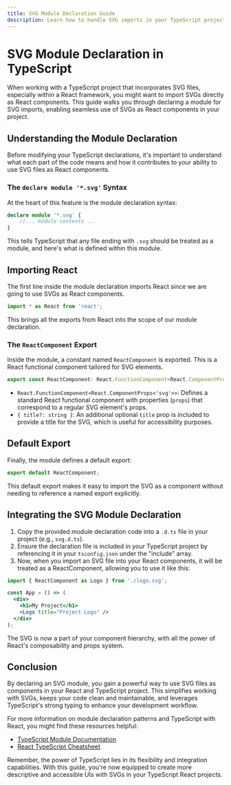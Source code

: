 ```yaml
---
title: SVG Module Declaration Guide
description: Learn how to handle SVG imports in your TypeScript project with React.
---
```


# SVG Module Declaration in TypeScript

When working with a TypeScript project that incorporates SVG files, especially within a React framework, you might want to import SVGs directly as React components. This guide walks you through declaring a module for SVG imports, enabling seamless use of SVGs as React components in your project.

## Understanding the Module Declaration

Before modifying your TypeScript declarations, it's important to understand what each part of the code means and how it contributes to your ability to use SVG files as React components.

### The `declare module '*.svg'` Syntax

At the heart of this feature is the module declaration syntax:

```typescript
declare module '*.svg' {
    //... module contents ...
}
```

This tells TypeScript that any file ending with `.svg` should be treated as a module, and here's what is defined within this module.

## Importing React

The first line inside the module declaration imports React since we are going to use SVGs as React components.

```typescript
import * as React from 'react';
```

This brings all the exports from React into the scope of our module declaration.

### The `ReactComponent` Export

Inside the module, a constant named `ReactComponent` is exported. This is a React functional component tailored for SVG elements.

```typescript
export const ReactComponent: React.FunctionComponent<React.ComponentProps<'svg'> & { title?: string }>;
```

- `React.FunctionComponent<React.ComponentProps<'svg'>>`: Defines a standard React functional component with properties (`props`) that correspond to a regular SVG element's props.
- `{ title?: string }`: An additional optional `title` prop is included to provide a title for the SVG, which is useful for accessibility purposes.

## Default Export

Finally, the module defines a default export:

```typescript
export default ReactComponent;
```

This default export makes it easy to import the SVG as a component without needing to reference a named export explicitly.

## Integrating the SVG Module Declaration

1. Copy the provided module declaration code into a `.d.ts` file in your project (e.g., `svg.d.ts`).
2. Ensure the declaration file is included in your TypeScript project by referencing it in your `tsconfig.json` under the "include" array.
3. Now, when you import an SVG file into your React components, it will be treated as a ReactComponent, allowing you to use it like this:

```jsx
import { ReactComponent as Logo } from './logo.svg';

const App = () => (
  <div>
    <h1>My Project</h1>
    <Logo title="Project Logo" />
  </div>
);
```

The SVG is now a part of your component hierarchy, with all the power of React's composability and props system.

## Conclusion

By declaring an SVG module, you gain a powerful way to use SVG files as components in your React and TypeScript project. This simplifies working with SVGs, keeps your code clean and maintainable, and leverages TypeScript's strong typing to enhance your development workflow.

For more information on module declaration patterns and TypeScript with React, you might find these resources helpful:
- [TypeScript Module Documentation](https://www.typescriptlang.org/docs/handbook/modules.html)
- [React TypeScript Cheatsheet](https://react-typescript-cheatsheet.netlify.app/)

Remember, the power of TypeScript lies in its flexibility and integration capabilities. With this guide, you're now equipped to create more descriptive and accessible UIs with SVGs in your TypeScript React projects.